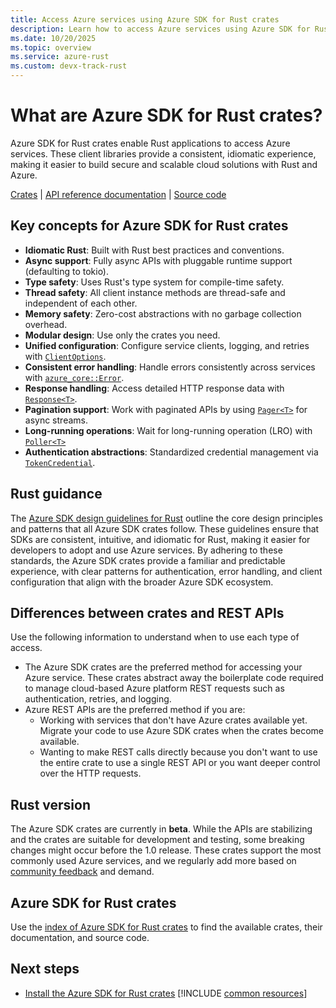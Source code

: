 ```yaml
---
title: Access Azure services using Azure SDK for Rust crates
description: Learn how to access Azure services using Azure SDK for Rust crates. Build secure, scalable Rust apps with Azure—get started today.
ms.date: 10/20/2025
ms.topic: overview
ms.service: azure-rust
ms.custom: devx-track-rust
---
```


# What are Azure SDK for Rust crates?

Azure SDK for Rust crates enable Rust applications to access Azure services. These client libraries provide a consistent, idiomatic experience, making it easier to build secure and scalable cloud solutions with Rust and Azure.

[Crates] | [API reference documentation] | [Source code] 

## Key concepts for Azure SDK for Rust crates

- **Idiomatic Rust**: Built with Rust best practices and conventions.
- **Async support**: Fully async APIs with pluggable runtime support (defaulting to tokio).
- **Type safety**: Uses Rust's type system for compile-time safety.
- **Thread safety**: All client instance methods are thread-safe and independent of each other.
- **Memory safety**: Zero-cost abstractions with no garbage collection overhead.
- **Modular design**: Use only the crates you need.
- **Unified configuration**: Configure service clients, logging, and retries with [`ClientOptions`][Ref doc - core - ClientOptions].
- **Consistent error handling**: Handle errors consistently across services with [`azure_core::Error`][Ref doc - core - Error].
- **Response handling**: Access detailed HTTP response data with [`Response<T>`][Ref doc - core - Response].
- **Pagination support**: Work with paginated APIs by using [`Pager<T>`][Ref doc - core - Pager] for async streams.
- **Long-running operations**: Wait for long-running operation (LRO) with [`Poller<T>`][Ref doc - core - Poller]
- **Authentication abstractions**: Standardized credential management via [`TokenCredential`][Ref doc - core - TokenCredential].

## Rust guidance

The [Azure SDK design guidelines for Rust](https://azure.github.io/azure-sdk/rust_introduction.html) outline the core design principles and patterns that all Azure SDK crates follow. These guidelines ensure that SDKs are consistent, intuitive, and idiomatic for Rust, making it easier for developers to adopt and use Azure services. By adhering to these standards, the Azure SDK crates provide a familiar and predictable experience, with clear patterns for authentication, error handling, and client configuration that align with the broader Azure SDK ecosystem.

## Differences between crates and REST APIs

Use the following information to understand when to use each type of access.

* The Azure SDK crates are the preferred method for accessing your Azure service. These crates abstract away the boilerplate code required to manage cloud-based Azure platform REST requests such as authentication, retries, and logging.
* Azure REST APIs are the preferred method if you are:
  * Working with services that don't have Azure crates available yet. Migrate your code to use Azure SDK crates when the crates become available.
  * Wanting to make REST calls directly because you don't want to use the entire crate to use a single REST API or you want deeper control over the HTTP requests.

## Rust version

The Azure SDK crates are currently in **beta**. While the APIs are stabilizing and the crates are suitable for development and testing, some breaking changes might occur before the 1.0 release. These crates support the most commonly used Azure services, and we regularly add more based on [community feedback][AZURE SDK FOR RUST issues] and demand.

## Azure SDK for Rust crates

Use the [index of Azure SDK for Rust crates](../azure-sdk-library-package-index.md) to find the available crates, their documentation, and source code.

## Next steps

- [Install the Azure SDK for Rust crates](./installation.md)
[!INCLUDE [common resources](../includes/resources.md)]


[API reference documentation]: https://docs.rs/releases/search?query=azure_
[Crates]: https://crates.io/users/azure-sdk?sort=recent-downloads
[Source code]: https://github.com/Azure/azure-sdk-for-rust/tree/main/sdk/
[AZURE SDK FOR RUST issues]: https://github.com/Azure/azure-sdk-for-rust/issues

[Ref doc - core - ClientOptions]:https://docs.rs/azure_core/latest/azure_core/http/struct.ClientOptions.html
[Ref doc - core - Error]: https://docs.rs/azure_core/latest/azure_core/struct.Error.html
[Ref doc - core - Response]: https://docs.rs/azure_core/latest/azure_core/http/struct.Response.html
[Ref doc - core - Pager]: https://docs.rs/azure_core/latest/azure_core/http/pager/index.html
[Ref doc - core - TokenCredential]: https://docs.rs/azure_core/latest/azure_core/credentials/trait.TokenCredential.html
[Ref doc - core - Poller]: https://docs.rs/azure_core/latest/azure_core/http/poller/struct.Poller.html
